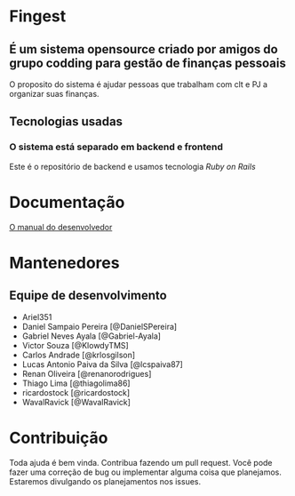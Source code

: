 # Fingest

## É um sistema opensource criado por amigos do grupo codding para gestão de finanças pessoais

O proposito do sistema é ajudar pessoas que trabalham com clt e PJ a organizar suas finanças.

## Tecnologias usadas

### O sistema está separado em backend e frontend
Este é o repositório de backend e usamos tecnologia _Ruby on Rails_

# Documentação
[O manual do desenvolvedor](doc/menu.md)


# Mantenedores
## Equipe de desenvolvimento
* Ariel351
* Daniel Sampaio Pereira [@DanielSPereira]
* Gabriel Neves Ayala [@Gabriel-Ayala]
* Victor Souza [@KlowdyTMS]
* Carlos Andrade [@krlosgilson]
* Lucas Antonio Paiva da Silva [@lcspaiva87]
* Renan Oliveira [@renanorodrigues]
* Thiago Lima [@thiagolima86]
* ricardostock [@ricardostock]
* WavalRavick [@WavalRavick]
# Contribuição
Toda ajuda é bem vinda. Contribua fazendo um pull request. Você pode fazer uma correção de bug ou implementar alguma coisa que planejamos. Estaremos divulgando os planejamentos nos issues.
